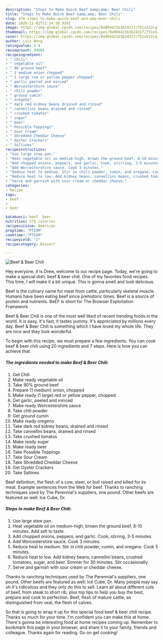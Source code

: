 ```yaml
---
description: "Steps to Make Quick Beef &amp;amp; Beer Chili"
title: "Steps to Make Quick Beef &amp;amp; Beer Chili"
slug: 478-steps-to-make-quick-beef-and-amp-beer-chili
date: 2020-11-02T11:14:18.939Z
image: https://img-global.cpcdn.com/recipes/8a904421b162431f/751x532cq70/beef-beer-chili-recipe-main-photo.jpg
thumbnail: https://img-global.cpcdn.com/recipes/8a904421b162431f/751x532cq70/beef-beer-chili-recipe-main-photo.jpg
cover: https://img-global.cpcdn.com/recipes/8a904421b162431f/751x532cq70/beef-beer-chili-recipe-main-photo.jpg
author: Luis Wong
ratingvalue: 4.4
reviewcount: 34905
recipeingredient:
- " Chili"
- " vegetable oil"
- " 90 ground beef"
- " 1 medium onion chopped"
- " 1 large red or yellow pepper chopped"
- " garlic peeled and minced"
- " Worcestershire sauce"
- " chili powder"
- " ground cumin"
- " oregeno"
- " dark red kidney beans drained and rinsed"
- " cannellini beans drained and rinsed"
- " crushed tomatos"
- " sugar"
- " beer"
- " Possible Toppings"
- " Sour Cream"
- " Shredded Cheddar Cheese"
- " Oyster Crackers"
- " Saltines"
recipeinstructions:
- "Use large stew pan."
- "Heat vegetable oil on medium-high, brown the ground beef, 8-10 minutes. Add salt to taste."
- "Add chopped onions, peppers, and garlic. Cook, stirring, 3-5 minutes."
- "Add Worcestershire sauce. Cook 3 minutes."
- "Reduce heat to medium. Stir in chili powder, cumin, and oregano. Cook 5 minutes."
- "Reduce heat to low. Add kidney beans, cannellini beans, crushed tomatoes, sugar, and beer. Simmer for 30 minutes. Stir occasionally."
- "Serve and garnish with sour cream or cheddar cheese."
categories:
- Recipe
tags:
- beef
- 
- beer

katakunci: beef  beer 
nutrition: 275 calories
recipecuisine: American
preptime: "PT29M"
cooktime: "PT52M"
recipeyield: "1"
recipecategory: Dessert

---
```



![Beef &amp; Beer Chili](https://img-global.cpcdn.com/recipes/8a904421b162431f/751x532cq70/beef-beer-chili-recipe-main-photo.jpg)

Hey everyone, it is Drew, welcome to our recipe page. Today, we're going to make a special dish, beef &amp; beer chili. One of my favorites food recipes. This time, I will make it a bit unique. This is gonna smell and look delicious.

Beef is the culinary name for meat from cattle, particularly skeletal muscle. Humans have been eating beef since prehistoric times. Beef is a source of protein and nutrients. BeEF is short for The Browser Exploitation Framework.

Beef &amp; Beer Chili is one of the most well liked of recent trending foods in the world. It is easy, it's fast, it tastes yummy. It's appreciated by millions every day. Beef &amp; Beer Chili is something which I have loved my whole life. They are nice and they look wonderful.


To begin with this recipe, we must prepare a few ingredients. You can cook beef &amp; beer chili using 20 ingredients and 7 steps. Here is how you can achieve that.

<!--inarticleads1-->

##### The ingredients needed to make Beef &amp; Beer Chili:

1. Get  Chili
1. Make ready  vegetable oil
1. Take  90% ground beef
1. Prepare  (1 medium) onion, chopped
1. Make ready  (1 large) red or yellow pepper, chopped
1. Get  garlic, peeled and minced
1. Make ready  Worcestershire sauce
1. Take  chili powder
1. Get  ground cumin
1. Make ready  oregeno
1. Take  dark red kidney beans, drained and rinsed
1. Take  cannellini beans, drained and rinsed
1. Take  crushed tomatos
1. Make ready  sugar
1. Make ready  beer
1. Take  Possible Toppings
1. Take  Sour Cream
1. Take  Shredded Cheddar Cheese
1. Get  Oyster Crackers
1. Take  Saltines


Beef definition, the flesh of a cow, steer, or bull raised and killed for its meat. Example sentences from the Web for beef. Thanks to ranching techniques used by The Perennial&#39;s suppliers, one pound. Other beefs are featured as well: Ice Cube, Dr. 

<!--inarticleads2-->

##### Steps to make Beef &amp; Beer Chili:

1. Use large stew pan.
1. Heat vegetable oil on medium-high, brown the ground beef, 8-10 minutes. Add salt to taste.
1. Add chopped onions, peppers, and garlic. Cook, stirring, 3-5 minutes.
1. Add Worcestershire sauce. Cook 3 minutes.
1. Reduce heat to medium. Stir in chili powder, cumin, and oregano. Cook 5 minutes.
1. Reduce heat to low. Add kidney beans, cannellini beans, crushed tomatoes, sugar, and beer. Simmer for 30 minutes. Stir occasionally.
1. Serve and garnish with sour cream or cheddar cheese.


Thanks to ranching techniques used by The Perennial&#39;s suppliers, one pound. Other beefs are featured as well: Ice Cube, Dr. Many people may say oh it&#39;s ridiculous and they only do this to sell. Learn all about different cuts of beef, from steak to short rib, plus top tips to help you buy the best, prepare and cook to perfection. Beef, flesh of mature cattle, as distinguished from veal, the flesh of calves. 

So that is going to wrap it up for this special food beef &amp; beer chili recipe. Thanks so much for your time. I'm confident you can make this at home. There's gonna be interesting food at home recipes coming up. Remember to bookmark this page in your browser, and share it to your family, friends and colleague. Thanks again for reading. Go on get cooking!

